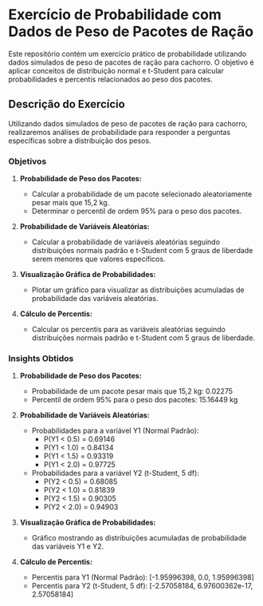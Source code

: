 # Exercício de Probabilidade com Dados de Peso de Pacotes de Ração

Este repositório contém um exercício prático de probabilidade utilizando dados simulados de peso de pacotes de ração para cachorro. O objetivo é aplicar conceitos de distribuição normal e t-Student para calcular probabilidades e percentis relacionados ao peso dos pacotes.

## Descrição do Exercício

Utilizando dados simulados de peso de pacotes de ração para cachorro, realizaremos análises de probabilidade para responder a perguntas específicas sobre a distribuição dos pesos.

### Objetivos

1. **Probabilidade de Peso dos Pacotes:**
   - Calcular a probabilidade de um pacote selecionado aleatoriamente pesar mais que 15,2 kg.
   - Determinar o percentil de ordem 95% para o peso dos pacotes.

2. **Probabilidade de Variáveis Aleatórias:**
   - Calcular a probabilidade de variáveis aleatórias seguindo distribuições normais padrão e t-Student com 5 graus de liberdade serem menores que valores específicos.

3. **Visualização Gráfica de Probabilidades:**
   - Plotar um gráfico para visualizar as distribuições acumuladas de probabilidade das variáveis aleatórias.

4. **Cálculo de Percentis:**
   - Calcular os percentis para as variáveis aleatórias seguindo distribuições normais padrão e t-Student com 5 graus de liberdade.

### Insights Obtidos

1. **Probabilidade de Peso dos Pacotes:**
   - Probabilidade de um pacote pesar mais que 15,2 kg: 0.02275
   - Percentil de ordem 95% para o peso dos pacotes: 15.16449 kg

2. **Probabilidade de Variáveis Aleatórias:**
   - Probabilidades para a variável Y1 (Normal Padrão): 
     - P(Y1 < 0.5) = 0.69146
     - P(Y1 < 1.0) = 0.84134
     - P(Y1 < 1.5) = 0.93319
     - P(Y1 < 2.0) = 0.97725
   - Probabilidades para a variável Y2 (t-Student, 5 df): 
     - P(Y2 < 0.5) = 0.68085
     - P(Y2 < 1.0) = 0.81839
     - P(Y2 < 1.5) = 0.90305
     - P(Y2 < 2.0) = 0.94903

3. **Visualização Gráfica de Probabilidades:**
   - Gráfico mostrando as distribuições acumuladas de probabilidade das variáveis Y1 e Y2.

4. **Cálculo de Percentis:**
   - Percentis para Y1 (Normal Padrão): [-1.95996398, 0.0, 1.95996398]
   - Percentis para Y2 (t-Student, 5 df): [-2.57058184, 6.97600362e-17, 2.57058184]

